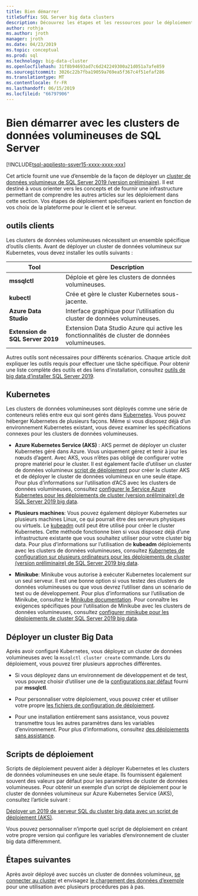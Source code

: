 ```yaml
---
title: Bien démarrer
titleSuffix: SQL Server big data clusters
description: Découvrez les étapes et les ressources pour le déploiement des clusters de données volumineuses de SQL Server 2019 (version préliminaire).
author: rothja
ms.author: jroth
manager: jroth
ms.date: 04/23/2019
ms.topic: conceptual
ms.prod: sql
ms.technology: big-data-cluster
ms.openlocfilehash: 31f8b94693ad7c6d242249300a21d051a7afe859
ms.sourcegitcommit: 3026c22b7fba19059a769ea5f367c4f51efaf286
ms.translationtype: MT
ms.contentlocale: fr-FR
ms.lasthandoff: 06/15/2019
ms.locfileid: "66797906"
---
```

# <a name="get-started-with-sql-server-big-data-clusters"></a>Bien démarrer avec les clusters de données volumineuses de SQL Server

[!INCLUDE[tsql-appliesto-ssver15-xxxx-xxxx-xxx](../includes/tsql-appliesto-ssver15-xxxx-xxxx-xxx.md)]

Cet article fournit une vue d’ensemble de la façon de déployer un [cluster de données volumineux de SQL Server 2019 (version préliminaire)](big-data-cluster-overview.md). Il est destiné à vous orienter vers les concepts et de fournir une infrastructure permettant de comprendre les autres articles sur les déploiement dans cette section. Vos étapes de déploiement spécifiques varient en fonction de vos choix de la plateforme pour le client et le serveur.

## <a id="tools"></a> outils clients

Les clusters de données volumineuses nécessitent un ensemble spécifique d’outils clients. Avant de déployer un cluster de données volumineux sur Kubernetes, vous devez installer les outils suivants :

| Tool | Description |
|---|---|
| **mssqlctl** | Déploie et gère les clusters de données volumineuses. |
| **kubectl** | Crée et gère le cluster Kubernetes sous-jacente. |
| **Azure Data Studio** | Interface graphique pour l’utilisation du cluster de données volumineuses. |
| **Extension de SQL Server 2019** | Extension Data Studio Azure qui active les fonctionnalités de cluster de données volumineuses. |

Autres outils sont nécessaires pour différents scénarios. Chaque article doit expliquer les outils requis pour effectuer une tâche spécifique. Pour obtenir une liste complète des outils et des liens d’installation, consultez [outils de big data d’installer SQL Server 2019](deploy-big-data-tools.md).

## <a name="kubernetes"></a>Kubernetes

Les clusters de données volumineuses sont déployés comme une série de conteneurs reliés entre eux qui sont gérés dans [Kubernetes](https://kubernetes.io/docs/home). Vous pouvez héberger Kubernetes de plusieurs façons. Même si vous disposez déjà d’un environnement Kubernetes existant, vous devez examiner les spécifications connexes pour les clusters de données volumineuses.

- **Azure Kubernetes Service (AKS)** : AKS permet de déployer un cluster Kubernetes géré dans Azure. Vous uniquement gérez et tenir à jour les nœuds d’agent. Avec AKS, vous n’êtes pas obligé de configurer votre propre matériel pour le cluster. Il est également facile d’utiliser un cluster de données volumineux [script de déploiement](quickstart-big-data-cluster-deploy.md) pour créer le cluster AKS et de déployer le cluster de données volumineux en une seule étape. Pour plus d’informations sur l’utilisation d’ACS avec les clusters de données volumineuses, consultez [configurer le Service Azure Kubernetes pour les déploiements de cluster (version préliminaire) de SQL Server 2019 big data](deploy-on-aks.md).

- **Plusieurs machines**: Vous pouvez également déployer Kubernetes sur plusieurs machines Linux, ce qui pourrait être des serveurs physiques ou virtuels. Le [kubeadm](https://kubernetes.io/docs/setup/independent/create-cluster-kubeadm/) outil peut être utilisé pour créer le cluster Kubernetes. Cette méthode fonctionne bien si vous disposez déjà d’une infrastructure existante que vous souhaitez utiliser pour votre cluster big data. Pour plus d’informations sur l’utilisation de **kubeadm** déploiements avec les clusters de données volumineuses, consultez [Kubernetes de configuration sur plusieurs ordinateurs pour les déploiements de cluster (version préliminaire) de SQL Server 2019 big data](deploy-with-kubeadm.md).

- **Minikube**: Minikube vous autorise à exécuter Kubernetes localement sur un seul serveur. Il est une bonne option si vous testez des clusters de données volumineuses ou que vous devrez l’utiliser dans un scénario de test ou de développement. Pour plus d’informations sur l’utilisation de Minikube, consultez le [Minikube documentation](https://kubernetes.io/docs/setup/minikube/). Pour connaître les exigences spécifiques pour l’utilisation de Minikube avec les clusters de données volumineuses, consultez [configurer minikube pour les déploiements de cluster SQL Server 2019 big data](deploy-on-minikube.md).

## <a name="deploy-a-big-data-cluster"></a>Déployer un cluster Big Data

Après avoir configuré Kubernetes, vous déployez un cluster de données volumineuses avec la `mssqlctl cluster create` commande. Lors du déploiement, vous pouvez tirer plusieurs approches différentes.

- Si vous déployez dans un environnement de développement et de test, vous pouvez choisir d’utiliser une de la [configurations par défaut](deployment-guidance.md#deploy) fourni par **mssqlctl**.

- Pour personnaliser votre déploiement, vous pouvez créer et utiliser votre propre [les fichiers de configuration de déploiement](deployment-guidance.md#configfile).

- Pour une installation entièrement sans assistance, vous pouvez transmettre tous les autres paramètres dans les variables d’environnement. Pour plus d’informations, consultez [des déploiements sans assistance](deployment-guidance.md#unattended).

## <a name="deployment-scripts"></a>Scripts de déploiement

Scripts de déploiement peuvent aider à déployer Kubernetes et les clusters de données volumineuses en une seule étape. Ils fournissent également souvent des valeurs par défaut pour les paramètres de cluster de données volumineuses. Pour obtenir un exemple d’un script de déploiement pour le cluster de données volumineux sur Azure Kubernetes Service (AKS), consultez l’article suivant :

[Déployer un 2019 de serveur SQL du cluster big data avec un script de déploiement (AKS)](quickstart-big-data-cluster-deploy.md).

Vous pouvez personnaliser n’importe quel script de déploiement en créant votre propre version qui configure les variables d’environnement de cluster big data différemment.

## <a name="next-steps"></a>Étapes suivantes

Après avoir déployé avec succès un cluster de données volumineux, [se connecter au cluster](connect-to-big-data-cluster.md) et envisagez [le chargement des données d’exemple](tutorial-load-sample-data.md) pour une utilisation avec plusieurs procédures pas à pas.